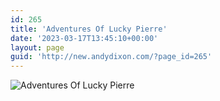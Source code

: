 ```yaml
---
id: 265
title: 'Adventures Of Lucky Pierre'
date: '2023-03-17T13:45:10+00:00'
layout: page
guid: 'http://new.andydixon.com/?page_id=265'
---
```


![Adventures Of Lucky Pierre](https://i0.wp.com/assets.g8x2.ldn.idrivee2-23.com/posters/Adventures%20Of%20Lucky%20Pierre%2001.jpg?w=1200&ssl=1 "Adventures Of Lucky Pierre")